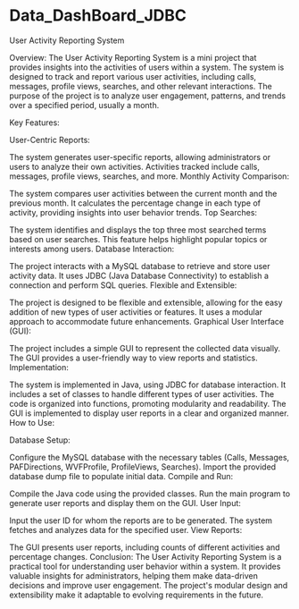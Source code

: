 # Data_DashBoard_JDBC
User Activity Reporting System

Overview:
The User Activity Reporting System is a mini project that provides insights into the activities of users within a system. The system is designed to track and report various user activities, including calls, messages, profile views, searches, and other relevant interactions. The purpose of the project is to analyze user engagement, patterns, and trends over a specified period, usually a month.

Key Features:

User-Centric Reports:

The system generates user-specific reports, allowing administrators or users to analyze their own activities.
Activities tracked include calls, messages, profile views, searches, and more.
Monthly Activity Comparison:

The system compares user activities between the current month and the previous month.
It calculates the percentage change in each type of activity, providing insights into user behavior trends.
Top Searches:

The system identifies and displays the top three most searched terms based on user searches.
This feature helps highlight popular topics or interests among users.
Database Interaction:

The project interacts with a MySQL database to retrieve and store user activity data.
It uses JDBC (Java Database Connectivity) to establish a connection and perform SQL queries.
Flexible and Extensible:

The project is designed to be flexible and extensible, allowing for the easy addition of new types of user activities or features.
It uses a modular approach to accommodate future enhancements.
Graphical User Interface (GUI):

The project includes a simple GUI to represent the collected data visually.
The GUI provides a user-friendly way to view reports and statistics.
Implementation:

The system is implemented in Java, using JDBC for database interaction.
It includes a set of classes to handle different types of user activities.
The code is organized into functions, promoting modularity and readability.
The GUI is implemented to display user reports in a clear and organized manner.
How to Use:

Database Setup:

Configure the MySQL database with the necessary tables (Calls, Messages, PAFDirections, WVFProfile, ProfileViews, Searches).
Import the provided database dump file to populate initial data.
Compile and Run:

Compile the Java code using the provided classes.
Run the main program to generate user reports and display them on the GUI.
User Input:

Input the user ID for whom the reports are to be generated.
The system fetches and analyzes data for the specified user.
View Reports:

The GUI presents user reports, including counts of different activities and percentage changes.
Conclusion:
The User Activity Reporting System is a practical tool for understanding user behavior within a system. It provides valuable insights for administrators, helping them make data-driven decisions and improve user engagement. The project's modular design and extensibility make it adaptable to evolving requirements in the future.
